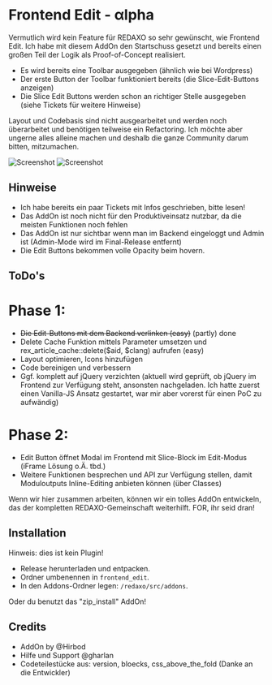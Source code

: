 # Frontend Edit - αlpha

Vermutlich wird kein Feature für REDAXO so sehr gewünscht, wie Frontend Edit. Ich habe mit diesem AddOn den Startschuss gesetzt und bereits einen großen Teil der Logik als Proof-of-Concept realisiert.

* Es wird bereits eine Toolbar ausgegeben (ähnlich wie bei Wordpress)
* Der erste Button der Toolbar funktioniert bereits (die Slice-Edit-Buttons anzeigen)
* Die Slice Edit Buttons werden schon an richtiger Stelle ausgegeben (siehe Tickets für weitere Hinweise)

Layout und Codebasis sind nicht ausgearbeitet und werden noch überarbeitet und benötigen teilweise ein Refactoring. Ich möchte aber ungerne alles alleine machen und deshalb die ganze Community darum bitten, mitzumachen.

![Screenshot](https://i.imgur.com/FOoUPM0.jpg)
![Screenshot](https://i.imgur.com/BsEHKZQ.jpg)


Hinweise
----------
* Ich habe bereits ein paar Tickets mit Infos geschrieben, bitte lesen!
* Das AddOn ist noch nicht für den Produktiveinsatz nutzbar, da die meisten Funktionen noch fehlen
* Das AddOn ist nur sichtbar wenn man im Backend eingeloggt und Admin ist (Admin-Mode wird im Final-Release entfernt)
* Die Edit Buttons bekommen volle Opacity beim hovern.

ToDo's
------------
# Phase 1:
* ~~Die Edit-Buttons mit dem Backend verlinken (easy)~~ (partly) done
* Delete Cache Funktion mittels Parameter umsetzen und rex_article_cache::delete($aid, $clang) aufrufen (easy)
* Layout optimieren, Icons hinzufügen
* Code bereinigen und verbessern
* Ggf. komplett auf jQuery verzichten (aktuell wird geprüft, ob jQuery im Frontend zur Verfügung steht, ansonsten nachgeladen. Ich hatte zuerst einen Vanilla-JS Ansatz gestartet, war mir aber vorerst für einen PoC zu aufwändig)

# Phase 2:
* Edit Button öffnet Modal im Frontend mit Slice-Block im Edit-Modus (iFrame Lösung o.Ä. tbd.)
* Weitere Funktionen besprechen und API zur Verfügung stellen, damit Moduloutputs Inline-Editing anbieten können (über Classes)

Wenn wir hier zusammen arbeiten, können wir ein tolles AddOn entwickeln, das der kompletten REDAXO-Gemeinschaft weiterhilft. 
FOR, ihr seid dran!

Installation
------------
Hinweis: dies ist kein Plugin!

* Release herunterladen und entpacken.
* Ordner umbenennen in `frontend_edit`.
* In den Addons-Ordner legen: `/redaxo/src/addons`.

Oder du benutzt das "zip_install" AddOn!

Credits
---------------
* AddOn by @Hirbod
* Hilfe und Support @gharlan
* Codeteilestücke aus: version, bloecks, css_above_the_fold (Danke an die Entwickler)
